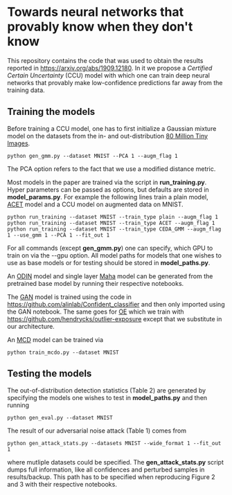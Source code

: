 # Towards neural networks that provably know when they don't know

This repository contains the code that was used to obtain the results reported in https://arxiv.org/abs/1909.12180. In it we propose a *Certified Certain Uncertainty* (CCU) model with which one can train deep neural networks that provably make low-confidence predictions far away from the training data.

## Training the models

Before training a CCU model, one has to first initialize a Gaussian mixture model on the datasets from the in- and out-distribution [80 Million Tiny Images](http://horatio.cs.nyu.edu/mit/tiny/data/tiny_images.bin). 
```
python gen_gmm.py --dataset MNIST --PCA 1 --augm_flag 1
```
The PCA option refers to the fact that we use a modified distance metric. 

Most models in the paper are trained via the script in **run_training.py**. Hyper parameters can be passed as options, but defaults are stored in **model_params.py**. For example the following lines train a plain model, [ACET](https://arxiv.org/abs/1812.05720) model and a CCU model on augmented data on MNIST.

```
python run_training --dataset MNIST --train_type plain --augm_flag 1
python run_training --dataset MNIST --train_type ACET --augm_flag 1
python run_training --dataset MNIST --train_type CEDA_GMM --augm_flag 1 --use_gmm 1 --PCA 1 --fit_out 1
```
For all commands (except **gen_gmm.py**) one can specify, which GPU to train on via the --gpu option. All model paths for models that one wishes to use as base models or for testing should be stored in **model_paths.py**.

An [ODIN](https://arxiv.org/abs/1706.02690) model and single layer [Maha](https://arxiv.org/abs/1807.03888) model can be generated from the pretrained base model by running their respective notebooks.

The [GAN](https://arxiv.org/abs/1711.09325) model is trained using the code in https://github.com/alinlab/Confident_classifier and then only imported using the GAN notebook. The same goes for [OE](https://arxiv.org/abs/1812.04606) which we train with https://github.com/hendrycks/outlier-exposure except that we substitute in our architecture.

An [MCD](https://arxiv.org/abs/1506.02142) model can be trained via 
```
python train_mcdo.py --dataset MNIST
```

## Testing the models

The out-of-distribution detection statistics (Table 2) are generated by specifying the models one wishes to test in **model_paths.py** and then running
```
python gen_eval.py --dataset MNIST
```

The result of our adversarial noise attack (Table 1) comes from
```
python gen_attack_stats.py --datasets MNIST --wide_format 1 --fit_out 1
```
where mutliple datasets could be specified. The **gen_attack_stats.py** script dumps full information, like all confidences and perturbed samples in results/backup. This path has to be specified when reproducing Figure 2 and 3 with their respective notebooks.
